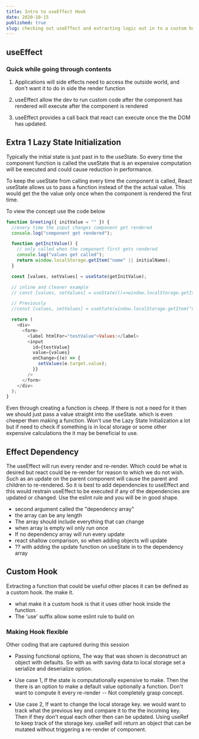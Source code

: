 ```yaml
---
title: Intro to useEffect Hook
date: 2020-10-15
published: true
slug: checking out useEffect and extracting logic out in to a custom hook
---
```


## useEffect

### Quick while going through contents

1. Applications will side effects need to access the outside world, and don't want it to do in side the render function

2. useEffect allow the dev to run custom code after the component has rendered will execute after the component is rendered

3. useEffect provides a call back that react can execute once the the DOM has updated.

## Extra 1 Lazy State Initialization

Typically the initial state is just past in to the useState. So every time the component function is called the useState that is an expensive computation will be executed and could cause reduction in performance.

To keep the useState from calling every time the component is called, React useState allows us to pass a function instead of the the actual value. This would get the the value only once when the component is rendered the first time.

To view the concept use the code below

```js
function Greeting({ initValue = "" }) {
  //every time the input changes component get rendered
  console.log("component get rendered");

  function getInitValue() {
    // only called when the component first gets rendered
    console.log("values get called");
    return window.localStorage.getItem("name" || initialName);
  }

  const [values, setValues] = useState(getInitValue);

  // inline and cleaner example
  // const [values, setValues] = useState(()=>window.localStorage.getItem("name" || initialName));

  // Previously
  //const [values, setValues] = useState(window.localStorage.getItem("name" || initialName));

  return (
    <div>
      <form>
        <label htmlFor="testValue">Values:</label>
        <input
          id={testValue}
          value={values}
          onChange={(e) => {
            setValues(e.target.value);
          }}
        />
      </form>
    </div>
  );
}
```

Even through creating a function is cheep. If there is not a need for it then we should just pass a value straight into the useState. which is even cheeper then making a function. Won't use the Lazy State Initialization a lot but if need to check if something is in local storage or some other expensive calculations the it may be beneficial to use.

## Effect Dependency

The useEffect will run every render and re-render. Which could be what is desired but react could be re-render for reason to which we do not wish. Such as an update on the parent component will cause the parent and children to re-rendered. So it is best to add dependencies to useEffect and this would restrain useEffect to be executed if any of the dependencies are updated or changed. Use the eslint rule and you will be in good shape.

- second argument called the "dependency array"
- the array can be any length
- The array should include everything that can change
- when array is empty wil only run once
- If no dependency array will run every update
- react shallow comparison, so when adding objects will update
- ?? with adding the update function on useState in to the dependency array

## Custom Hook

Extracting a function that could be useful other places it can be defined as a custom hook. the make it.

- what make it a custom hook is that it uses other hook inside the function.
- The 'use' suffix allow some eslint rule to build on

### Making Hook flexible

Other coding that are captured during this session

- Passing functional options, The way that was shown is deconstruct an object with defaults. So with as with saving data to local storage set a serialize and deserialize option.

- Use case 1, If the state is computationally expensive to make. Then the there is an option to make a default value optionally a function. Don't want to compute it every re-render -- Not completely grasp concept.

- Use case 2, If want to change the local storage key. we would want to track what the previous key and compare it to the the incoming key. Then if they don't equal each other then can be updated. Using useRef to keep track of the storage key. useRef will return an object that can be mutated without triggering a re-render of component.
